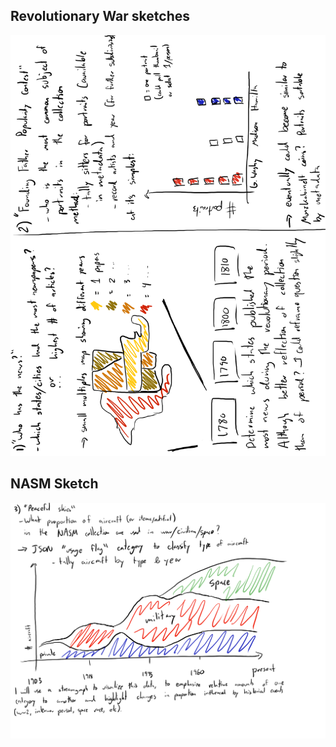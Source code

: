 
## Revolutionary War sketches

![Revolutionary War Sketches](https://github.com/nmolnar-parsons/major-studio-1/blob/main/sketches/RevWar_Sketch.png)

## NASM Sketch
![NASM Sketch](https://github.com/nmolnar-parsons/major-studio-1/blob/main/sketches/NASM_Sketch.png)



